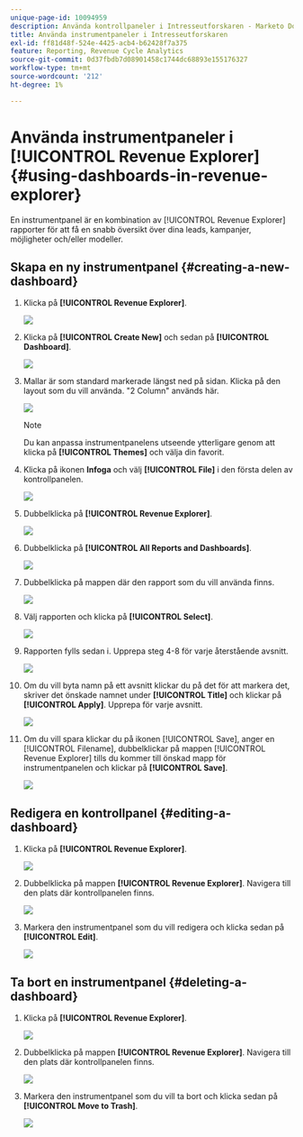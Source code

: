 ```yaml
---
unique-page-id: 10094959
description: Använda kontrollpaneler i Intresseutforskaren - Marketo Docs - produktdokumentation
title: Använda instrumentpaneler i Intresseutforskaren
exl-id: ff81d48f-524e-4425-acb4-b62428f7a375
feature: Reporting, Revenue Cycle Analytics
source-git-commit: 0d37fbdb7d08901458c1744dc68893e155176327
workflow-type: tm+mt
source-wordcount: '212'
ht-degree: 1%

---
```


# Använda instrumentpaneler i [!UICONTROL Revenue Explorer] {#using-dashboards-in-revenue-explorer}

En instrumentpanel är en kombination av [!UICONTROL Revenue Explorer] rapporter för att få en snabb översikt över dina leads, kampanjer, möjligheter och/eller modeller.

## Skapa en ny instrumentpanel {#creating-a-new-dashboard}

1. Klicka på **[!UICONTROL Revenue Explorer]**.

   ![](assets/one.png)

1. Klicka på **[!UICONTROL Create New]** och sedan på **[!UICONTROL Dashboard]**.

   ![](assets/two.png)

1. Mallar är som standard markerade längst ned på sidan. Klicka på den layout som du vill använda. &quot;2 Column&quot; används här.

   ![](assets/three.png)

   >[!NOTE]
   >
   >Du kan anpassa instrumentpanelens utseende ytterligare genom att klicka på **[!UICONTROL Themes]** och välja din favorit.

1. Klicka på ikonen **Infoga** och välj **[!UICONTROL File]** i den första delen av kontrollpanelen.

   ![](assets/four.png)

1. Dubbelklicka på **[!UICONTROL Revenue Explorer]**.

   ![](assets/five.png)

1. Dubbelklicka på **[!UICONTROL All Reports and Dashboards]**.

   ![](assets/six.png)

1. Dubbelklicka på mappen där den rapport som du vill använda finns.

   ![](assets/seven.png)

1. Välj rapporten och klicka på **[!UICONTROL Select]**.

   ![](assets/eight.png)

1. Rapporten fylls sedan i. Upprepa steg 4-8 för varje återstående avsnitt.

   ![](assets/nine.png)

1. Om du vill byta namn på ett avsnitt klickar du på det för att markera det, skriver det önskade namnet under **[!UICONTROL Title]** och klickar på **[!UICONTROL Apply]**. Upprepa för varje avsnitt.

   ![](assets/ten.png)

1. Om du vill spara klickar du på ikonen [!UICONTROL Save], anger en [!UICONTROL Filename], dubbelklickar på mappen [!UICONTROL Revenue Explorer] tills du kommer till önskad mapp för instrumentpanelen och klickar på **[!UICONTROL Save]**.

   ![](assets/eleven.png)

## Redigera en kontrollpanel {#editing-a-dashboard}

1. Klicka på **[!UICONTROL Revenue Explorer]**.

   ![](assets/one.png)

1. Dubbelklicka på mappen **[!UICONTROL Revenue Explorer]**. Navigera till den plats där kontrollpanelen finns.

   ![](assets/thirteen.png)

1. Markera den instrumentpanel som du vill redigera och klicka sedan på **[!UICONTROL Edit]**.

   ![](assets/fourteen.png)

## Ta bort en instrumentpanel {#deleting-a-dashboard}

1. Klicka på **[!UICONTROL Revenue Explorer]**.

   ![](assets/one.png)

1. Dubbelklicka på mappen **[!UICONTROL Revenue Explorer]**. Navigera till den plats där kontrollpanelen finns.

   ![](assets/thirteen.png)

1. Markera den instrumentpanel som du vill ta bort och klicka sedan på **[!UICONTROL Move to Trash]**.

   ![](assets/fifteen.png)
